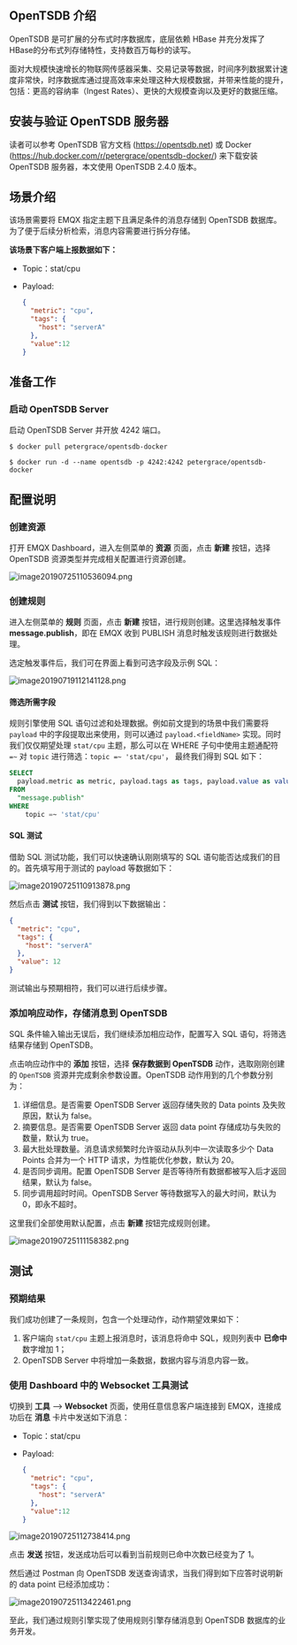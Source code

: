 ## OpenTSDB 介绍

OpenTSDB 是可扩展的分布式时序数据库，底层依赖 HBase 并充分发挥了HBase的分布式列存储特性，支持数百万每秒的读写。

面对大规模快速增长的物联网传感器采集、交易记录等数据，时间序列数据累计速度非常快，时序数据库通过提高效率来处理这种大规模数据，并带来性能的提升，包括：更高的容纳率（Ingest Rates）、更快的大规模查询以及更好的数据压缩。



## 安装与验证 OpenTSDB 服务器

读者可以参考 OpenTSDB 官方文档 (https://opentsdb.net) 或 Docker (https://hub.docker.com/r/petergrace/opentsdb-docker/)  来下载安装 OpenTSDB 服务器，本文使用 OpenTSDB 2.4.0 版本。



## 场景介绍

该场景需要将 EMQX 指定主题下且满足条件的消息存储到 OpenTSDB 数据库。为了便于后续分析检索，消息内容需要进行拆分存储。

**该场景下客户端上报数据如下：**

- Topic：stat/cpu

- Payload:

  ```json
  {
    "metric": "cpu",
    "tags": {
      "host": "serverA"
    },
    "value":12
  }
  ```



## 准备工作

### 启动 OpenTSDB Server

启动 OpenTSDB Server 并开放 4242 端口。

```shell
$ docker pull petergrace/opentsdb-docker

$ docker run -d --name opentsdb -p 4242:4242 petergrace/opentsdb-docker
```



## 配置说明

### 创建资源

打开 EMQX Dashboard，进入左侧菜单的 **资源** 页面，点击 **新建** 按钮，选择 OpenTSDB 资源类型并完成相关配置进行资源创建。

![image20190725110536094.png](https://static.emqx.net/images/b73349ea68ae04ebc090b9128d75dc5c.png)

### 创建规则

进入左侧菜单的 **规则** 页面，点击 **新建** 按钮，进行规则创建。这里选择触发事件 **message.publish**，即在 EMQX 收到 PUBLISH 消息时触发该规则进行数据处理。

选定触发事件后，我们可在界面上看到可选字段及示例 SQL：

![image20190719112141128.png](https://static.emqx.net/images/e52941d185211d7177010bc67a9d75ea.png)



#### 筛选所需字段

规则引擎使用 SQL 语句过滤和处理数据。例如前文提到的场景中我们需要将 ``payload`` 中的字段提取出来使用，则可以通过 `payload.<fieldName>` 实现。同时我们仅仅期望处理 `stat/cpu` 主题，那么可以在 WHERE 子句中使用主题通配符 `=~` 对 `topic` 进行筛选：`topic =~ 'stat/cpu'`， 最终我们得到 SQL 如下：

```sql
SELECT
  payload.metric as metric, payload.tags as tags, payload.value as value
FROM
  "message.publish"
WHERE
	topic =~ 'stat/cpu'
```



#### SQL 测试

借助 SQL 测试功能，我们可以快速确认刚刚填写的 SQL 语句能否达成我们的目的。首先填写用于测试的 payload 等数据如下：

![image20190725110913878.png](https://static.emqx.net/images/2a6542bfb91c3d8a5a9d38707c465e29.png)

然后点击 **测试** 按钮，我们得到以下数据输出：

```json
{
  "metric": "cpu",
  "tags": {
    "host": "serverA"
  },
  "value": 12
}
```

测试输出与预期相符，我们可以进行后续步骤。



### 添加响应动作，存储消息到 OpenTSDB

SQL 条件输入输出无误后，我们继续添加相应动作，配置写入 SQL 语句，将筛选结果存储到 OpenTSDB。

点击响应动作中的 **添加** 按钮，选择 **保存数据到 OpenTSDB** 动作，选取刚刚创建的 `OpenTSDB` 资源并完成剩余参数设置。OpenTSDB 动作用到的几个参数分别为：

1. 详细信息。是否需要 OpenTSDB Server 返回存储失败的 Data points 及失败原因，默认为 false。
2. 摘要信息。是否需要 OpenTSDB Server 返回 data point 存储成功与失败的数量，默认为 true。
3. 最大批处理数量。消息请求频繁时允许驱动从队列中一次读取多少个 Data Points 合并为一个 HTTP 请求，为性能优化参数，默认为 20。
4. 是否同步调用。配置 OpenTSDB Server 是否等待所有数据都被写入后才返回结果，默认为 false。
5. 同步调用超时时间。OpenTSDB Server 等待数据写入的最大时间，默认为 0，即永不超时。

这里我们全部使用默认配置，点击 **新建** 按钮完成规则创建。

![image20190725111158382.png](https://static.emqx.net/images/2ebda32b1e3f02ada48d0ad985938214.png)



## 测试

### 预期结果

我们成功创建了一条规则，包含一个处理动作，动作期望效果如下：

1. 客户端向 `stat/cpu` 主题上报消息时，该消息将命中 SQL，规则列表中 **已命中** 数字增加 1；
2. OpenTSDB Server 中将增加一条数据，数据内容与消息内容一致。



### 使用 Dashboard 中的 Websocket 工具测试

切换到 **工具** --> **Websocket** 页面，使用任意信息客户端连接到 EMQX，连接成功后在 **消息** 卡片中发送如下消息：

- Topic：stat/cpu

- Payload:

  ```json
  {
    "metric": "cpu",
    "tags": {
      "host": "serverA"
    },
    "value":12
  }
  ```
![image20190725112738414.png](https://static.emqx.net/images/367befbc4efc6dd4b92e217251cab020.png)

点击 **发送** 按钮，发送成功后可以看到当前规则已命中次数已经变为了 1。

然后通过 Postman 向 OpenTSDB 发送查询请求，当我们得到如下应答时说明新的 data point 已经添加成功：

![image20190725113422461.png](https://static.emqx.net/images/db95b74238f0f2c2e2fadb23ac33aaf0.png)

至此，我们通过规则引擎实现了使用规则引擎存储消息到 OpenTSDB 数据库的业务开发。
